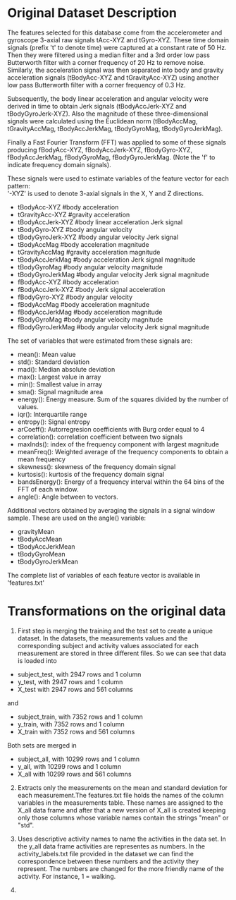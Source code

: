 Original Dataset Description
============================

The features selected for this database come from the accelerometer and gyroscope 3-axial raw signals tAcc-XYZ and tGyro-XYZ. 
These time domain signals (prefix 't' to denote time) were captured at a constant rate of 50 Hz. Then they were filtered using a median 
filter and a 3rd order low pass Butterworth filter with a corner frequency of 20 Hz to remove noise. Similarly, the acceleration signal 
was then separated into body and gravity acceleration signals (tBodyAcc-XYZ and tGravityAcc-XYZ) using another low pass Butterworth filter 
with a corner frequency of 0.3 Hz. 

Subsequently, the body linear acceleration and angular velocity were derived in time to obtain Jerk signals 
(tBodyAccJerk-XYZ and tBodyGyroJerk-XYZ). Also the magnitude of these three-dimensional signals were calculated using the Euclidean norm 
(tBodyAccMag, tGravityAccMag, tBodyAccJerkMag, tBodyGyroMag, tBodyGyroJerkMag). 

Finally a Fast Fourier Transform (FFT) was applied to some of these signals producing fBodyAcc-XYZ, fBodyAccJerk-XYZ, fBodyGyro-XYZ, 
fBodyAccJerkMag, fBodyGyroMag, fBodyGyroJerkMag. (Note the 'f' to indicate frequency domain signals). 

These signals were used to estimate variables of the feature vector for each pattern:  
'-XYZ' is used to denote 3-axial signals in the X, Y and Z directions.

* tBodyAcc-XYZ                    #body acceleration 
* tGravityAcc-XYZ                 #gravity acceleration 
* tBodyAccJerk-XYZ                #body linear acceleration Jerk signal
* tBodyGyro-XYZ                   #body angular velocity 
* tBodyGyroJerk-XYZ               #body angular velocity Jerk signal
* tBodyAccMag                     #body acceleration magnitude
* tGravityAccMag                  #gravity acceleration magnitude
* tBodyAccJerkMag                 #body acceleration Jerk signal magnitude
* tBodyGyroMag                    #body angular velocity magnitude
* tBodyGyroJerkMag                #body angular velocity Jerk signal magnitude
* fBodyAcc-XYZ                    #body acceleration 
* fBodyAccJerk-XYZ                #body Jerk signal acceleration 
* fBodyGyro-XYZ                   #body angular velocity 
* fBodyAccMag                     #body acceleration magnitude
* fBodyAccJerkMag                 #body acceleration magnitude
* fBodyGyroMag                    #body angular velocity magnitude
* fBodyGyroJerkMag                #body angular velocity Jerk signal magnitude

The set of variables that were estimated from these signals are: 

* mean(): Mean value
* std(): Standard deviation
* mad(): Median absolute deviation 
* max(): Largest value in array
* min(): Smallest value in array
* sma(): Signal magnitude area
* energy(): Energy measure. Sum of the squares divided by the number of values. 
* iqr(): Interquartile range 
* entropy(): Signal entropy
* arCoeff(): Autorregresion coefficients with Burg order equal to 4
* correlation(): correlation coefficient between two signals
* maxInds(): index of the frequency component with largest magnitude
* meanFreq(): Weighted average of the frequency components to obtain a mean frequency
* skewness(): skewness of the frequency domain signal 
* kurtosis(): kurtosis of the frequency domain signal 
* bandsEnergy(): Energy of a frequency interval within the 64 bins of the FFT of each window.
* angle(): Angle between to vectors.

Additional vectors obtained by averaging the signals in a signal window sample. These are used on the angle() variable:

* gravityMean
* tBodyAccMean
* tBodyAccJerkMean
* tBodyGyroMean
* tBodyGyroJerkMean

The complete list of variables of each feature vector is available in 'features.txt'


Transformations on the original data
====================================

1) First step is merging the training and the test set to create a unique dataset. In the datasets, the measurements values and the corresponding subject and activity values associated for each measurement are stored in three different files. So we can see that data is loaded into 

* subject_test, with 2947 rows and 1 column
* y_test, with 2947 rows and 1 column
* X_test with 2947 rows and 561 columns

and 

* subject_train, with 7352 rows and 1 column
* y_train, with 7352 rows and 1 column
* X_train with 7352 rows and 561 columns

Both sets are merged in

* subject_all, with 10299 rows and 1 column
* y_all, with 10299 rows and 1 column
* X_all with 10299 rows and 561 columns


2) Extracts only the measurements on the mean and standard deviation for each measurement.The features.txt file holds the names of the column variables in the measurements table. These names are assigned to the X_all data frame and after that a new version of X_all is created keeping only those columns whose variable names contain the strings "mean" or "std".

3) Uses descriptive activity names to name the activities in the data set. In the y_all data frame activities are representes as numbers. In the activity_labels.txt file provided in the dataset we can find the correspondence between these numbers and the activity they represent. The numbers are changed for the more friendly name of the activity. For instance, 1 = walking. 

4) 

